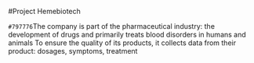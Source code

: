 #Project Hemebiotech

`#797776`The company is part of the pharmaceutical industry: the development of drugs and primarily treats blood disorders in humans and animals
To ensure the quality of its products, it collects data from their product: dosages, symptoms, treatment
